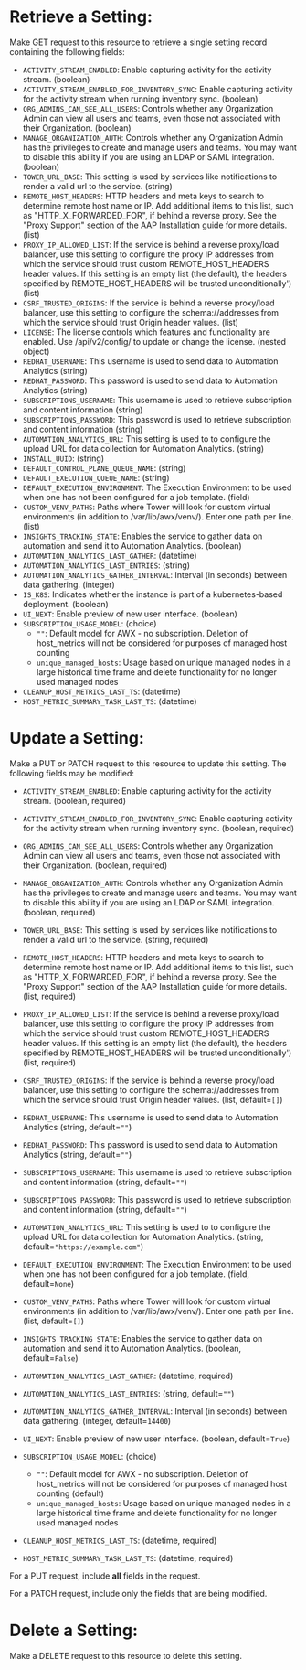 # Retrieve a Setting:

Make GET request to this resource to retrieve a single setting
record containing the following fields:

* `ACTIVITY_STREAM_ENABLED`: Enable capturing activity for the activity stream. (boolean)
* `ACTIVITY_STREAM_ENABLED_FOR_INVENTORY_SYNC`: Enable capturing activity for the activity stream when running inventory sync. (boolean)
* `ORG_ADMINS_CAN_SEE_ALL_USERS`: Controls whether any Organization Admin can view all users and teams, even those not associated with their Organization. (boolean)
* `MANAGE_ORGANIZATION_AUTH`: Controls whether any Organization Admin has the privileges to create and manage users and teams. You may want to disable this ability if you are using an LDAP or SAML integration. (boolean)
* `TOWER_URL_BASE`: This setting is used by services like notifications to render a valid url to the service. (string)
* `REMOTE_HOST_HEADERS`: HTTP headers and meta keys to search to determine remote host name or IP. Add additional items to this list, such as &quot;HTTP_X_FORWARDED_FOR&quot;, if behind a reverse proxy. See the &quot;Proxy Support&quot; section of the AAP Installation guide for more details. (list)
* `PROXY_IP_ALLOWED_LIST`: If the service is behind a reverse proxy/load balancer, use this setting to configure the proxy IP addresses from which the service should trust custom REMOTE_HOST_HEADERS header values. If this setting is an empty list (the default), the headers specified by REMOTE_HOST_HEADERS will be trusted unconditionally&#x27;) (list)
* `CSRF_TRUSTED_ORIGINS`: If the service is behind a reverse proxy/load balancer, use this setting to configure the schema://addresses from which the service should trust Origin header values.  (list)
* `LICENSE`: The license controls which features and functionality are enabled. Use /api/v2/config/ to update or change the license. (nested object)
* `REDHAT_USERNAME`: This username is used to send data to Automation Analytics (string)
* `REDHAT_PASSWORD`: This password is used to send data to Automation Analytics (string)
* `SUBSCRIPTIONS_USERNAME`: This username is used to retrieve subscription and content information (string)
* `SUBSCRIPTIONS_PASSWORD`: This password is used to retrieve subscription and content information (string)
* `AUTOMATION_ANALYTICS_URL`: This setting is used to to configure the upload URL for data collection for Automation Analytics. (string)
* `INSTALL_UUID`:  (string)
* `DEFAULT_CONTROL_PLANE_QUEUE_NAME`:  (string)
* `DEFAULT_EXECUTION_QUEUE_NAME`:  (string)
* `DEFAULT_EXECUTION_ENVIRONMENT`: The Execution Environment to be used when one has not been configured for a job template. (field)
* `CUSTOM_VENV_PATHS`: Paths where Tower will look for custom virtual environments (in addition to /var/lib/awx/venv/). Enter one path per line. (list)
* `INSIGHTS_TRACKING_STATE`: Enables the service to gather data on automation and send it to Automation Analytics. (boolean)
* `AUTOMATION_ANALYTICS_LAST_GATHER`:  (datetime)
* `AUTOMATION_ANALYTICS_LAST_ENTRIES`:  (string)
* `AUTOMATION_ANALYTICS_GATHER_INTERVAL`: Interval (in seconds) between data gathering. (integer)
* `IS_K8S`: Indicates whether the instance is part of a kubernetes-based deployment. (boolean)
* `UI_NEXT`: Enable preview of new user interface. (boolean)
* `SUBSCRIPTION_USAGE_MODEL`:  (choice)
    - `""`: Default model for AWX - no subscription. Deletion of host_metrics will not be considered for purposes of managed host counting
    - `unique_managed_hosts`: Usage based on unique managed nodes in a large historical time frame and delete functionality for no longer used managed nodes
* `CLEANUP_HOST_METRICS_LAST_TS`:  (datetime)
* `HOST_METRIC_SUMMARY_TASK_LAST_TS`:  (datetime)





# Update a Setting:

Make a PUT or PATCH request to this resource to update this
setting.  The following fields may be modified:


* `ACTIVITY_STREAM_ENABLED`: Enable capturing activity for the activity stream. (boolean, required)
* `ACTIVITY_STREAM_ENABLED_FOR_INVENTORY_SYNC`: Enable capturing activity for the activity stream when running inventory sync. (boolean, required)
* `ORG_ADMINS_CAN_SEE_ALL_USERS`: Controls whether any Organization Admin can view all users and teams, even those not associated with their Organization. (boolean, required)
* `MANAGE_ORGANIZATION_AUTH`: Controls whether any Organization Admin has the privileges to create and manage users and teams. You may want to disable this ability if you are using an LDAP or SAML integration. (boolean, required)
* `TOWER_URL_BASE`: This setting is used by services like notifications to render a valid url to the service. (string, required)
* `REMOTE_HOST_HEADERS`: HTTP headers and meta keys to search to determine remote host name or IP. Add additional items to this list, such as &quot;HTTP_X_FORWARDED_FOR&quot;, if behind a reverse proxy. See the &quot;Proxy Support&quot; section of the AAP Installation guide for more details. (list, required)
* `PROXY_IP_ALLOWED_LIST`: If the service is behind a reverse proxy/load balancer, use this setting to configure the proxy IP addresses from which the service should trust custom REMOTE_HOST_HEADERS header values. If this setting is an empty list (the default), the headers specified by REMOTE_HOST_HEADERS will be trusted unconditionally&#x27;) (list, required)
* `CSRF_TRUSTED_ORIGINS`: If the service is behind a reverse proxy/load balancer, use this setting to configure the schema://addresses from which the service should trust Origin header values.  (list, default=`[]`)

* `REDHAT_USERNAME`: This username is used to send data to Automation Analytics (string, default=`""`)
* `REDHAT_PASSWORD`: This password is used to send data to Automation Analytics (string, default=`""`)
* `SUBSCRIPTIONS_USERNAME`: This username is used to retrieve subscription and content information (string, default=`""`)
* `SUBSCRIPTIONS_PASSWORD`: This password is used to retrieve subscription and content information (string, default=`""`)
* `AUTOMATION_ANALYTICS_URL`: This setting is used to to configure the upload URL for data collection for Automation Analytics. (string, default=`"https://example.com"`)



* `DEFAULT_EXECUTION_ENVIRONMENT`: The Execution Environment to be used when one has not been configured for a job template. (field, default=`None`)
* `CUSTOM_VENV_PATHS`: Paths where Tower will look for custom virtual environments (in addition to /var/lib/awx/venv/). Enter one path per line. (list, default=`[]`)
* `INSIGHTS_TRACKING_STATE`: Enables the service to gather data on automation and send it to Automation Analytics. (boolean, default=`False`)
* `AUTOMATION_ANALYTICS_LAST_GATHER`:  (datetime, required)
* `AUTOMATION_ANALYTICS_LAST_ENTRIES`:  (string, default=`""`)
* `AUTOMATION_ANALYTICS_GATHER_INTERVAL`: Interval (in seconds) between data gathering. (integer, default=`14400`)

* `UI_NEXT`: Enable preview of new user interface. (boolean, default=`True`)
* `SUBSCRIPTION_USAGE_MODEL`:  (choice)
    - `""`: Default model for AWX - no subscription. Deletion of host_metrics will not be considered for purposes of managed host counting (default)
    - `unique_managed_hosts`: Usage based on unique managed nodes in a large historical time frame and delete functionality for no longer used managed nodes
* `CLEANUP_HOST_METRICS_LAST_TS`:  (datetime, required)
* `HOST_METRIC_SUMMARY_TASK_LAST_TS`:  (datetime, required)






For a PUT request, include **all** fields in the request.



For a PATCH request, include only the fields that are being modified.



# Delete a Setting:

Make a DELETE request to this resource to delete this setting.